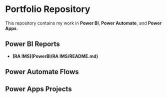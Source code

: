 # Portfolio Repository

This repository contains my work in **Power BI**, **Power Automate**, and **Power Apps**.

## Power BI Reports
- **[RA IMS](PowerBI/RA IMS/README.md)**

## Power Automate Flows


## Power Apps Projects